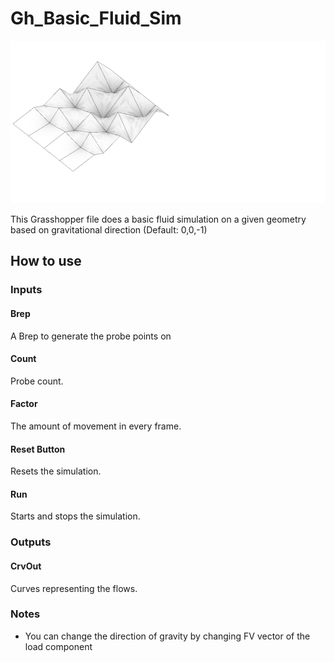 # Gh_Basic_Fluid_Sim

![](https://github.com/alitghomi/GH_Basic_Fluid_Sim/blob/main/Assets/flowSample.gif)

This Grasshopper file does a basic fluid simulation on a given geometry based on gravitational direction (Default: 0,0,-1)

## How to use

### Inputs
#### Brep
A Brep to generate the probe points on

#### Count
Probe count.

#### Factor
The amount of movement in every frame. 

#### Reset Button
Resets the simulation. 

#### Run
Starts and stops the simulation. 

### Outputs

#### CrvOut
Curves representing the flows.

### Notes
- You can change the direction of gravity by changing FV vector of the load component


